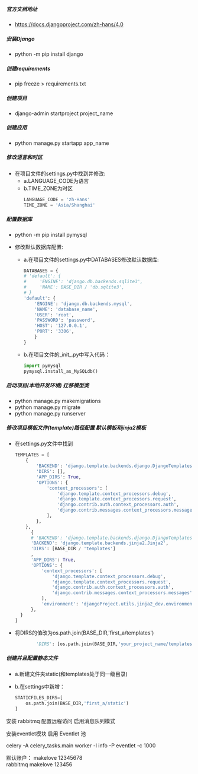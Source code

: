 ##### 官方文档地址

- https://docs.djangoproject.com/zh-hans/4.0

##### 安装Django

- python -m pip install django

##### 创建requirements

- pip freeze > requirements.txt

##### 创建项目

- django-admin startproject project_name

##### 创建应用

- python manage.py startapp app_name

##### 修改语言和时区

- 在项目文件的settings.py中找到并修改:
    - a.LANGUAGE_CODE为语言
    - b.TIME_ZONE为时区
        ```python
        LANGUAGE_CODE = 'zh-Hans'
        TIME_ZONE = 'Asia/Shanghai'
        ```

##### 配置数据库

- python -m pip install pymysql

- 修改默认数据库配置:
    - a.在项目文件的settings.py中DATABASES修改默认数据库:
        ```python
        DATABASES = {
        # 'default': {
        #     'ENGINE': 'django.db.backends.sqlite3',
        #     'NAME': BASE_DIR / 'db.sqlite3',
        # }
        'default': {
            'ENGINE': 'django.db.backends.mysql',
            'NAME': 'database_name',
            'USER': 'root',
            'PASSWORD': 'password',
            'HOST': '127.0.0.1',
            'PORT': '3306',
            }
        }
        ```
    - b.在项目文件的_init_.py中写入代码：
        ```python
        import pymysql
        pymysql.install_as_MySQLdb()
        ```

##### 启动项目(本地开发环境) 迁移模型类

- python manage.py makemigrations
- python manage.py migrate
- python manage.py runserver

##### 修改项目模板文件(template)路径配置  默认模板和jinja2模板

- 在settings.py文件中找到

  ```python
  TEMPLATES = [
      {
          'BACKEND': 'django.template.backends.django.DjangoTemplates',
          'DIRS': [],
          'APP_DIRS': True,
          'OPTIONS': {
              'context_processors': [
                  'django.template.context_processors.debug',
                  'django.template.context_processors.request',
                  'django.contrib.auth.context_processors.auth',
                  'django.contrib.messages.context_processors.messages',
              ],
          },
      },
        {
        # 'BACKEND': 'django.template.backends.django.DjangoTemplates',
        'BACKEND': 'django.template.backends.jinja2.Jinja2',
        'DIRS': [BASE_DIR / 'templates']
        ,
        'APP_DIRS': True,
        'OPTIONS': {
            'context_processors': [
                'django.template.context_processors.debug',
                'django.template.context_processors.request',
                'django.contrib.auth.context_processors.auth',
                'django.contrib.messages.context_processors.messages',
            ],
            'environment': 'djangoProject.utils.jinja2_dev.environment'
        },
    }
  ]
  ```

- 将DIRS的值改为os.path.join(BASE_DIR,'first_a/templates')

  ```python
          'DIRS': [os.path.join(BASE_DIR,'your_project_name/templates')],
  ```


##### 创建并且配置静态文件

- a.新建文件夹static(和templates处于同一级目录)

- b.在settings中新增：

  ```python
  STATICFILES_DIRS=[
      os.path.join(BASE_DIR,'first_a/static')
  ]
  ```

安装 rabbitmq 配置远程访问
启用消息队列模式

安装eventlet模块
启用 Eventlet 池 

celery -A celery_tasks.main worker -l info -P eventlet -c 1000

默认账户： makelove 12345678  
rabbitmq makelove 123456